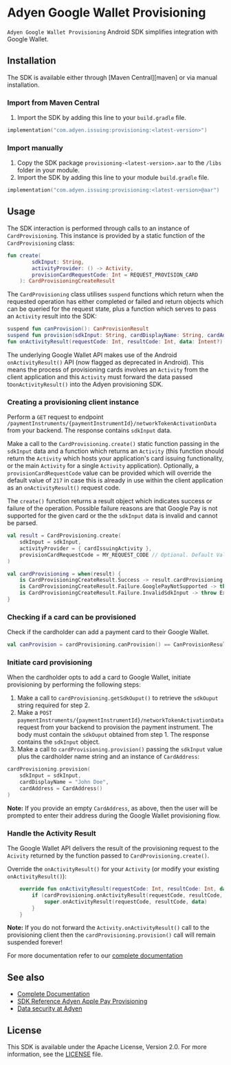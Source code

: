 # Adyen Google Wallet Provisioning

`Adyen Google Wallet Provisioning` Android SDK simplifies integration with Google Wallet.

## Installation

The SDK is available either through [Maven Central][maven] or via manual installation.

### Import from Maven Central

1. Import the SDK by adding this line to your `build.gradle` file.
```kotlin
implementation("com.adyen.issuing:provisioning:<latest-version>")
```

### Import manually

1. Copy the SDK package `provisioning-<latest-version>.aar` to the `/libs` folder in your module.
2. Import the SDK by adding this line to your module `build.gradle` file.
```kotlin
implementation("com.adyen.issuing:provisioning:<latest-version>@aar")
```

## Usage

The SDK interaction is performed through calls to an instance of `CardProvisioning`. This instance is provided by a static function of the `CardProvisioning` class:

```kotlin
fun create(
        sdkInput: String,
        activityProvider: () -> Activity,
        provisionCardRequestCode: Int = REQUEST_PROVISION_CARD
    ): CardProvisioningCreateResult
```

The `CardProvisioning` class utilises `suspend` functions which return when the requested operation has either completed or failed and return objects which can be queried for the request state, plus a function which serves to pass an `Activity` result into the SDK:

```kotlin
suspend fun canProvision(): CanProvisionResult
suspend fun provision(sdkInput: String, cardDisplayName: String, cardAddress: CardAddress): ProvisionResult
fun onActivityResult(requestCode: Int, resultCode: Int, data: Intent?): Boolean
```

The underlying Google Wallet API makes use of the Android `onActivityResult()` API (now flagged as deprecated in Android). This means the process of provisioning cards involves an `Activity` from the client application and this `Activity` must forward the data passed to`onActivityResult()` into the Adyen provisioning SDK.

### Creating a provisioning client instance

Perform a `GET` request to endpoint `/paymentInstruments/{paymentInstrumentId}/networkTokenActivationData` from your backend. The response contains `sdkInput` data.

Make a call to the `CardProvisioning.create()` static function passing in the `sdkInput` data and a function which returns an `Activity` (this function should return the `Activity` which hosts your application's card issuing functionality, or the main `Activity` for a single `Activity` application). Optionally, a `provisionCardRequestCode` value can be provided which will override the default value of `217` in case this is already in use within the client application as an `onActivityResult()` request code.

The `create()` function returns a result object which indicates success or failure of the operation. Possible failure reasons are that Google Pay is not supported for the given card or the the `sdkInput` data is invalid and cannot be parsed.
```kotlin
val result = CardProvisioning.create(
    sdkInput = sdkInput,
    activityProvider = { cardIssuingActivity },
    provisionCardRequestCode = MY_REQUEST_CODE // Optional. Default Value: 217
)

val cardProvisioning = when(result) {
    is CardProvisioningCreateResult.Success -> result.cardProvisioning
    is CardProvisioningCreateResult.Failure.GooglePayNotSupported -> throw Exception("The card does not support Google Pay")
    is CardProvisioningCreateResult.Failure.InvalidSdkInput -> throw Exception("The sdk input data is invalid")
}
```

### Checking if a card can be provisioned

Check if the cardholder can add a payment card to their Google Wallet.
```kotlin
val canProvision = cardProvisioning.canProvision() == CanProvisionResult.CanBeProvisioned
```

### Initiate card provisioning

When the cardholder opts to add a card to Google Wallet, initiate provisioning by performing the following steps:

1. Make a call to `cardProvisioning.getSdkOuput()` to retrieve the `sdkOuput` string required for step 2.
2. Make a `POST` `paymentInstruments/{paymentInstrumentId}/networkTokenActivationData` request from your backend to provision the payment instrument. The body must contain the `sdkOuput` obtained from step 1. The response contains the `sdkInput` object.
3. Make a call to `cardProvisioning.provision()` passing the `sdkInput` value plus the cardholder name string and an instance of `CardAddress`:
```kotlin
cardProvisioning.provision(
    sdkInput = sdkInput,
    cardDisplayName = "John Doe",
    cardAddress = CardAddress()
)
```

**Note:** If you provide an empty `CardAddress`, as above, then the user will be prompted to enter their address during the Google Wallet provisioning flow.

### Handle the Activity Result

The Google Wallet API delivers the result of the provisioning request to the `Acivity` returned by the function passed to `CardProvisioning.create()`.

Override the `onActivityResult()` for your `Activity` (or modify your existing `onActivityResult()`):

```kotlin
    override fun onActivityResult(requestCode: Int, resultCode: Int, data: Intent?) {
        if (cardProvisioning.onActivityResult(requestCode, resultCode, data)) {
            super.onActivityResult(requestCode, resultCode, data)
        }
    }
```

**Note:** If you do not forward the `Activity.onActivityResult()` call to the provisioning client then the `cardProvisioning.provision()` call will remain suspended forever!

[//]: # (TODO: Ensure all the following URLs point to actual documentation  )

For more documentation refer to our [complete documentation](https://docs.adyen.com/issuing/digital-wallets/google-wallet-provisioning/)

## See also

* [Complete Documentation](https://docs.adyen.com/issuing/digital-wallets/google-wallet-provisioning/)
* [SDK Reference Adyen Apple Pay Provisioning](https://adyen.github.io/adyen-google-wallet-provisioning-android/0.0.0/AdyenGoogleWalletProvisioning/documentation/adyengooglewalletprovisioning/)
* [Data security at Adyen](https://docs.adyen.com/development-resources/adyen-data-security)

## License

This SDK is available under the Apache License, Version 2.0. For more information, see the [LICENSE](https://github.com/Adyen/adyen-google-wallet-provisioning-android/blob/main/LICENSE) file.

